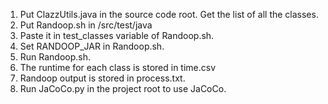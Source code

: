 1. Put ClazzUtils.java in the source code root. Get the list of all the classes.
2. Put Randoop.sh in /src/test/java
3. Paste it in test_classes variable of Randoop.sh.
4. Set RANDOOP_JAR in Randoop.sh.
5. Run Randoop.sh.
6. The runtime for each class is stored in time.csv
7. Randoop output is stored in process.txt.
8. Run JaCoCo.py in the project root to use JaCoCo.